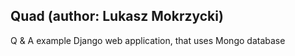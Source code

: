 Quad (author: Lukasz Mokrzycki)
----
Q & A example Django web application, that uses Mongo database
